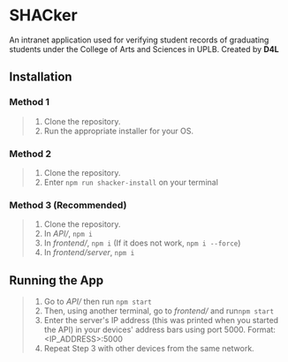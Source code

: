 #  SHACker

An intranet application used for verifying student records of graduating students under the College of Arts and Sciences in UPLB.
Created by **D4L**

## Installation

### Method 1
> 1. Clone the repository.
> 2. Run the appropriate installer for your OS.

### Method 2
> 1. Clone the repository.
> 2. Enter `npm run shacker-install` on your terminal

### Method 3 (Recommended)

> 1. Clone the repository.
> 2. In *API/*, `npm i`
> 3. In *frontend/*, `npm i` (If it does not work, `npm i --force`)
> 4. In *frontend/server*, `npm i`


## Running the App

>1. Go to *API/* then run `npm start`
>2. Then, using another terminal, go to *frontend/* and run`npm start`
>3. Enter the server's IP address (this was printed when you started the API) in your devices' address bars using port 5000. Format: <IP_ADDRESS>:5000
>4. Repeat Step 3 with other devices from the same network.
